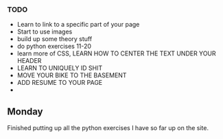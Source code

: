 ### TODO 
- Learn to link to a specific part of your page 
- Start to use images 
- build up some theory stuff 
- do python exercises 11-20
- learn more of CSS, LEARN HOW TO CENTER THE TEXT UNDER YOUR HEADER
- LEARN TO UNIQUELY ID SHIT
- MOVE YOUR BIKE TO THE BASEMENT
- ADD RESUME TO YOUR PAGE
- 
## Monday 
Finished putting up all the python exercises I have so far up on the site. 

